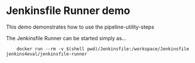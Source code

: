 Jenkinsfile Runner demo
===

This demo demonstrates how to use the pipeline-utility-steps

The Jenkinsfile Runner can be started simply as...

        docker run --rm -v $(shell pwd)/Jenkinsfile:/workspace/Jenkinsfile jenkins4eval/jenkinsfile-runner
